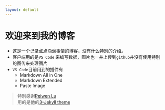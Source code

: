 ```yaml
---
layout: default
---
```


# 欢迎来到我的博客

- 这是一个记录点点滴滴事情的博客，没有什么特别的介绍。
- 客户端用的是`VS Code` 来编写数据，图片也一并上传到`github`并没有使用特别的图传来处理图片
- `VS Code`目前用到的插件有
  - Markdown All in One
  - Markdown Extended
  - Paste Image

> 特别感谢[Peiwen Lu](https://github.com/P233)<br />
> 用的是他的[3-Jekyll theme](https://github.com/P233/3-Jekyll)